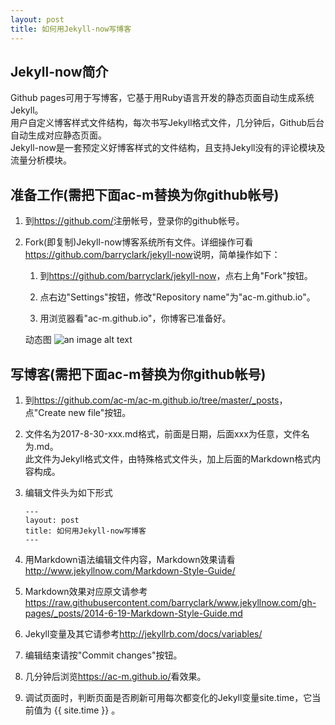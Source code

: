 ```yaml
---
layout: post
title: 如何用Jekyll-now写博客
---
```


## Jekyll-now简介

Github pages可用于写博客，它基于用Ruby语言开发的静态页面自动生成系统Jekyll。  
用户自定义博客样式文件结构，每次书写Jekyll格式文件，几分钟后，Github后台自动生成对应静态页面。  
Jekyll-now是一套预定义好博客样式的文件结构，且支持Jekyll没有的评论模块及流量分析模块。  


## 准备工作(需把下面ac-m替换为你github帐号)

1. 到<https://github.com/>注册帐号，登录你的github帐号。

1. Fork(即复制)Jekyll-now博客系统所有文件。详细操作可看<https://github.com/barryclark/jekyll-now>说明，简单操作如下：

    1. 到<https://github.com/barryclark/jekyll-now>，点右上角"Fork"按钮。
    
    1. 点右边"Settings"按钮，修改"Repository name"为"ac-m.github.io"。
    
    1. 用浏览器看"ac-m.github.io"，你博客已准备好。

    动态图 ![an image alt text](/images/step1.gif "an image title")

## 写博客(需把下面ac-m替换为你github帐号)

1. 到<https://github.com/ac-m/ac-m.github.io/tree/master/_posts>，点"Create new file"按钮。

1. 文件名为2017-8-30-xxx.md格式，前面是日期，后面xxx为任意，文件名为.md。  
此文件为Jekyll格式文件，由特殊格式文件头，加上后面的Markdown格式内容构成。

1. 编辑文件头为如下形式
    ```
    ---
    layout: post
    title: 如何用Jekyll-now写博客
    ---
    ```

1. 用Markdown语法编辑文件内容，Markdown效果请看<http://www.jekyllnow.com/Markdown-Style-Guide/>

1. Markdown效果对应原文请参考<https://raw.githubusercontent.com/barryclark/www.jekyllnow.com/gh-pages/_posts/2014-6-19-Markdown-Style-Guide.md>

1. Jekyll变量及其它请参考<http://jekyllrb.com/docs/variables/>

1. 编辑结束请按"Commit changes"按钮。

1. 几分钟后浏览<https://ac-m.github.io/>看效果。

1. 调试页面时，判断页面是否刷新可用每次都变化的Jekyll变量site.time，它当前值为 {{ site.time }} 。
